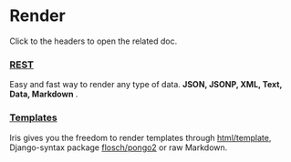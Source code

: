 # Render
Click to the headers to open the related doc.

### [REST](render_rest.md) 
Easy and fast way to render any type of data. **JSON, JSONP, XML, Text, Data, Markdown** . 

### [Templates](render_templates.md)

Iris gives you the freedom to render templates through  [html/template](https://golang.org/pkg/html/template), Django-syntax package [flosch/pongo2](https://github.com/flosch/pongo2) or raw Markdown. 